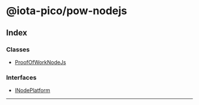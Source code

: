 
#  @iota-pico/pow-nodejs

## Index

### Classes

* [ProofOfWorkNodeJs](classes/proofofworknodejs.md)

### Interfaces

* [INodePlatform](interfaces/inodeplatform.md)

---


